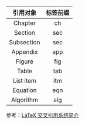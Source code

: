 | 引用对象     | 标签前缀 |
|:------------:|:--------:|
| Chapter      | ch      |
| Section      | sec     |
| Subsection   | sec     |
| Appendix     | app     |
| Figure       | fig     |
| Table        | tab     |
| List item    | itm     |
| Equation     | eqn     |
| Algorithm    | alg     |

参考：[LaTeX 交叉引用系统简介](https://www.cnblogs.com/yymn/p/10448403.html)